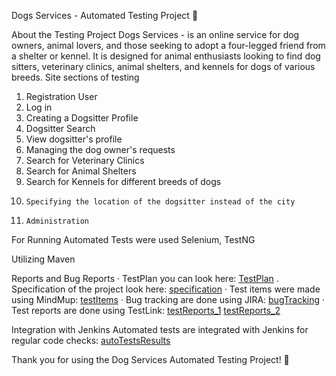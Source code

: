 Dogs Services - Automated Testing Project   🐾
 
About the Testing Project
	Dogs Services -  is an online service for dog owners, animal lovers, and those seeking to adopt a four-legged friend from a shelter or kennel. It is designed for animal enthusiasts looking to find dog sitters, veterinary clinics, animal shelters, and kennels for dogs of various breeds.
Site sections of testing
1. 	Registration User
2. 	Log in
3. 	Creating a Dogsitter Profile
4. 	Dogsitter Search
5. 	View dogsitter's profile
6. 	Managing the dog owner's requests
7. 	Search for Veterinary Clinics
8. 	Search for Animal Shelters
9. 	Search for Kennels for different breeds of dogs
10. 	Specifying the location of the dogsitter instead of the city
11. 	Administration

For Running Automated Tests were used 
Selenium, TestNG

 Utilizing
  Maven
  
 Reports and Bug Reports
· TestPlan you can look here: [TestPlan](https://drive.google.com/drive/folders/1gNH0KdGPR2ygKUES9SH4fK9nW7B4kuGB?usp=sharing)
. Specification of the project look here: [specification](https://docs.google.com/document/d/1MhEywOaZgZV2H8nt1kC2nSFHZLJkqHev/edit?usp=sharing&ouid=107159386401864051408&rtpof=true&sd=true)
· Test items were made using MindMup: [testItems](https://drive.google.com/file/d/1aPwI9o_U9QyNsUAfkyr-vGz5bzivq6Yu/view?usp=sharing)
· Bug tracking are done using JIRA: [bugTracking](https://drive.google.com/drive/folders/1qgkIflAhdE7ZyG7723SdD5qsr4QEzcM_?usp=sharing)
·        Test reports are done using TestLink:  [testReports_1](https://docs.google.com/document/d/1VbqQLQADUXPwbWMvZzdH2JfaGTwduzGUYEY5sQwmq_4/edit?usp=sharing)
          [testReports_2](https://drive.google.com/file/d/1BS3HR1GZG_bseTdHmbChnlJ6REYeDReD/view?usp=sharing)

Integration with Jenkins
Automated tests are integrated with Jenkins for regular code checks: [autoTestsResults](https://drive.google.com/drive/folders/1gNH0KdGPR2ygKUES9SH4fK9nW7B4kuGB?usp=sharing)


Thank you for using the Dog Services Automated Testing Project!   🐾
